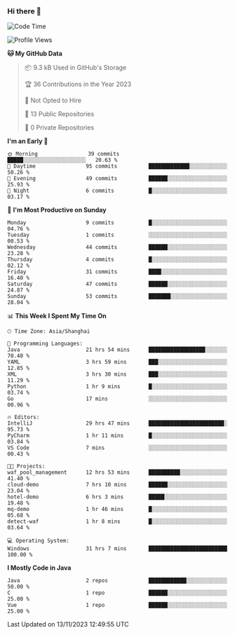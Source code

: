 ### Hi there 👋
<!--START_SECTION:waka-->
![Code Time](http://img.shields.io/badge/Code%20Time-51%20hrs%2038%20mins-blue)

![Profile Views](http://img.shields.io/badge/Profile%20Views-0-blue)

**🐱 My GitHub Data** 

> 📦 9.3 kB Used in GitHub's Storage 
 > 
> 🏆 36 Contributions in the Year 2023
 > 
> 🚫 Not Opted to Hire
 > 
> 📜 13 Public Repositories 
 > 
> 🔑 0 Private Repositories 
 > 
**I'm an Early 🐤** 

```text
🌞 Morning                39 commits          █████░░░░░░░░░░░░░░░░░░░░   20.63 % 
🌆 Daytime                95 commits          █████████████░░░░░░░░░░░░   50.26 % 
🌃 Evening                49 commits          ██████░░░░░░░░░░░░░░░░░░░   25.93 % 
🌙 Night                  6 commits           █░░░░░░░░░░░░░░░░░░░░░░░░   03.17 % 
```
📅 **I'm Most Productive on Sunday** 

```text
Monday                   9 commits           █░░░░░░░░░░░░░░░░░░░░░░░░   04.76 % 
Tuesday                  1 commits           ░░░░░░░░░░░░░░░░░░░░░░░░░   00.53 % 
Wednesday                44 commits          ██████░░░░░░░░░░░░░░░░░░░   23.28 % 
Thursday                 4 commits           █░░░░░░░░░░░░░░░░░░░░░░░░   02.12 % 
Friday                   31 commits          ████░░░░░░░░░░░░░░░░░░░░░   16.40 % 
Saturday                 47 commits          ██████░░░░░░░░░░░░░░░░░░░   24.87 % 
Sunday                   53 commits          ███████░░░░░░░░░░░░░░░░░░   28.04 % 
```


📊 **This Week I Spent My Time On** 

```text
🕑︎ Time Zone: Asia/Shanghai

💬 Programming Languages: 
Java                     21 hrs 54 mins      ██████████████████░░░░░░░   70.40 % 
YAML                     3 hrs 59 mins       ███░░░░░░░░░░░░░░░░░░░░░░   12.85 % 
XML                      3 hrs 30 mins       ███░░░░░░░░░░░░░░░░░░░░░░   11.29 % 
Python                   1 hr 9 mins         █░░░░░░░░░░░░░░░░░░░░░░░░   03.74 % 
Go                       17 mins             ░░░░░░░░░░░░░░░░░░░░░░░░░   00.96 % 

🔥 Editors: 
IntelliJ                 29 hrs 47 mins      ████████████████████████░   95.73 % 
PyCharm                  1 hr 11 mins        █░░░░░░░░░░░░░░░░░░░░░░░░   03.84 % 
VS Code                  7 mins              ░░░░░░░░░░░░░░░░░░░░░░░░░   00.43 % 

🐱‍💻 Projects: 
waf_pool_management      12 hrs 53 mins      ██████████░░░░░░░░░░░░░░░   41.40 % 
cloud-demo               7 hrs 10 mins       ██████░░░░░░░░░░░░░░░░░░░   23.04 % 
hotel-demo               6 hrs 3 mins        █████░░░░░░░░░░░░░░░░░░░░   19.48 % 
mq-demo                  1 hr 46 mins        █░░░░░░░░░░░░░░░░░░░░░░░░   05.68 % 
detect-waf               1 hr 8 mins         █░░░░░░░░░░░░░░░░░░░░░░░░   03.64 % 

💻 Operating System: 
Windows                  31 hrs 7 mins       █████████████████████████   100.00 % 
```

**I Mostly Code in Java** 

```text
Java                     2 repos             ████████████░░░░░░░░░░░░░   50.00 % 
C                        1 repo              ██████░░░░░░░░░░░░░░░░░░░   25.00 % 
Vue                      1 repo              ██████░░░░░░░░░░░░░░░░░░░   25.00 % 
```




 Last Updated on 13/11/2023 12:49:55 UTC
<!--END_SECTION:waka-->
<!--
**0Cherish/0Cherish** is a ✨ _special_ ✨ repository because its `README.md` (this file) appears on your GitHub profile.

Here are some ideas to get you started:

- 🔭 I’m currently working on ...
- 🌱 I’m currently learning ...
- 👯 I’m looking to collaborate on ...
- 🤔 I’m looking for help with ...
- 💬 Ask me about ...
- 📫 How to reach me: ...
- 😄 Pronouns: ...
- ⚡ Fun fact: ...
-->
